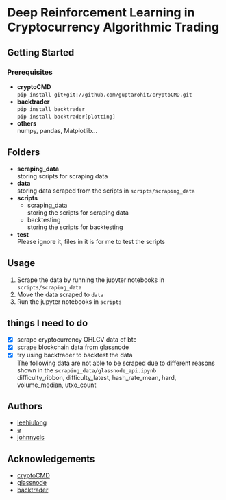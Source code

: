 # Deep Reinforcement Learning in Cryptocurrency Algorithmic Trading


## Getting Started
### Prerequisites
* **cryptoCMD**<br/>
	`pip install git+git://github.com/guptarohit/cryptoCMD.git`
* **backtrader**<br/>
	`pip install backtrader`<br/>
	`pip install backtrader[plotting]`
* **others**<br/>
	numpy, pandas, Matplotlib...

## Folders
* **scraping_data**<br/>
	storing scripts for scraping data
* **data**<br/>
	storing data scraped from the scripts in `scripts/scraping_data`
* **scripts**<br/>
	* scraping_data<br/>
		storing the scripts for scraping data
	* backtesting<br/>
		storing the scripts for backtesting
* **test**<br/>
	Please ignore it, files in it is for me to test the scripts

## Usage
1. Scrape the data by running the jupyter notebooks in `scripts/scraping_data`
2. Move the data scraped to `data`
3. Run the jupyter notebooks in `scripts`

## things I need to do
- [x] scrape cryptocurrency OHLCV data of btc
- [x] scrape blockchain data from glassnode 
- [x] try using backtrader to backtest the data <br/>
The following data are not able to be scraped due to different reasons shown in the `scraping_data/glassnode_api.ipynb`<br/>
difficulty_ribbon, difficulty_latest, hash_rate_mean, hard, volume_median, utxo_count

## Authors
* [leehiulong](https://github.com/leehiulong)
* [e](https://github.com/Nonug)
* [johnnycls](https://github.com/johnnycls)

## Acknowledgements
* [cryptoCMD](https://github.com/guptarohit/cryptoCMD)
* [glassnode](https://glassnode.com/)
* [backtrader](https://www.backtrader.com/)